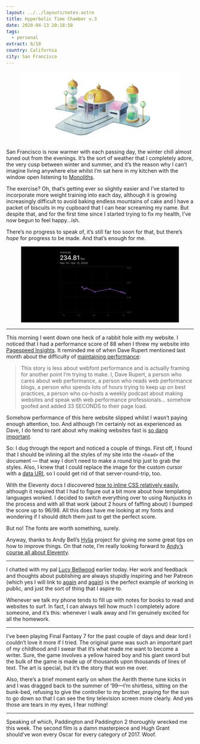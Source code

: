 ```yaml
---
layout: ../../layouts/notes.astro
title: Hyperbolic Time Chamber v.3
date: 2020-04-13 20:18:58
tags:
  - personal
extract: 8/10
country: California
city: San Francisco
---
```


<div class="m-wrapper--full">
  <figure class="m-wrapper--unpadded" style="margin-top: 0; margin-bottom: 10px;"> 
    <img alt="The Hyperbolic Time Chamber" src="/images/htc.jpg">
  </figure>
</div>

San Francisco is now warmer with each passing day, the winter chill almost tuned out from the evenings. It’s the sort of weather that I completely adore, the very cusp between winter and summer, and it’s the reason why I can’t imagine living anywhere else whilst I’m sat here in my kitchen with the window open listening to [Monoliths](https://open.spotify.com/track/4dBt1RkjxNFGdEVSw7UfrU?si=B7McJJT7SxSFMbqSKAFBwg).

The exercise? Oh, that’s getting ever so slightly easier and I’ve started to incorporate more weight training into each day, although it is growing increasingly difficult to avoid baking endless mountains of cake and I have a packet of biscuits in my cupboard that I can hear screaming my name. But despite that, and for the first time since I started trying to fix my health, I’ve now begun to feel happy…ish.

There’s no progress to speak of, it’s still far too soon for that, but there’s _hope_ for progress to be made. And that’s enough for me.

<div class="m-wrapper--full">
  <figure class="m-wrapper--unpadded">
    <img alt="Workout stats for this week" src="/images/htc-week3.png" loading="lazy">
  </figure>
</div>

---

This morning I went down one heck of a rabbit hole with my website. I noticed that I had a performance score of 88 when I threw my website into [Pagespeed Insights](https://developers.google.com/speed/pagespeed/insights). It reminded me of when Dave Rupert mentioned last month about the difficulty of [maintaining performance](https://daverupert.com/2020/03/maintaining-performance/):

> This story is less about webfont performance and is actually framing for another point I’m trying to make. I, Dave Rupert, a person who cares about web performance, a person who reads web performance blogs, a person who spends lots of hours trying to keep up on best practices, a person who co-hosts a weekly podcast about making websites and speak with web performance professionals… somehow goofed and added 33 SECONDS to their page load.

Somehow performance of this here website slipped whilst I wasn’t paying enough attention, too. And although I’m certainly not as experienced as Dave, I do tend to rant about why making websites fast is [so dang important](https://css-tricks.com/accessibility-and-web-performance-are-not-features-theyre-the-baseline/).

So: I dug through the report and noticed a couple of things. First off, I found that I should be inlining all the styles of my site into the `<head>` of the document — that way I don’t need to make a round trip just to grab the styles. Also, I knew that I could replace the image for the custom cursor with a [data URI](https://css-tricks.com/data-uris/), so I could get rid of that server-round-trip, too.

With the Eleventy docs I discovered [how to inline CSS relatively easily](https://www.11ty.dev/docs/quicktips/inline-css/), although it required that I had to figure out a bit more about how templating languages worked. I decided to switch everything over to using Nunjucks in the process and with all that work (about 2 hours of faffing about) I bumped the score up to 96/98. All this does have me looking at my fonts and wondering if I should ditch them just to get the perfect score.

But no! The fonts are worth something, surely.

Anyway, thanks to Andy Bell’s [Hylia](https://hylia.website/) project for giving me some great tips on how to improve things. On that note, I’m really looking forward to [Andy’s course all about Eleventy](https://piccalil.li/course/learn-eleventy-from-scratch/).

---

I chatted with my pal [Lucy Bellwood](https://www.patreon.com/LucyBellwood) earlier today. Her work and feedback and thoughts about publishing are always stupidly inspiring and her Patreon (which yes I will link to [again](https://www.patreon.com/LucyBellwood) and [again](https://www.patreon.com/LucyBellwood)) is the perfect example of working in public, and just the sort of thing that I aspire to.

Whenever we talk my phone tends to fill up with notes for books to read and websites to surf. In fact, I can always tell how much I completely adore someone, and it’s this: whenever I walk away and I’m genuinely excited for all the homework.

---

I’ve been playing Final Fantasy 7 for the past couple of days and dear lord I couldn’t love it more if I tried. The original game was such an important part of my childhood and I swear that it’s what made me want to become a writer. Sure, the game involves a yellow haired boy and his giant sword but the bulk of the game is made up of thousands upon thousands of lines of text. The art is special, but it’s the story that won me over.

Also, there’s a brief moment early on when the Aerith theme tune kicks in and I was dragged back to the summer of ‘99—I’m shirtless, sitting on the bunk-bed, refusing to give the controller to my brother, praying for the sun to go down so that I can see the tiny television screen more clearly. And yes those are tears in my eyes, I fear nothing!

---

Speaking of which, Paddington and Paddington 2 thoroughly wrecked me this week. The second film is a damn masterpiece and Hugh Grant should’ve won every Oscar for every category of 2017. Woof.
